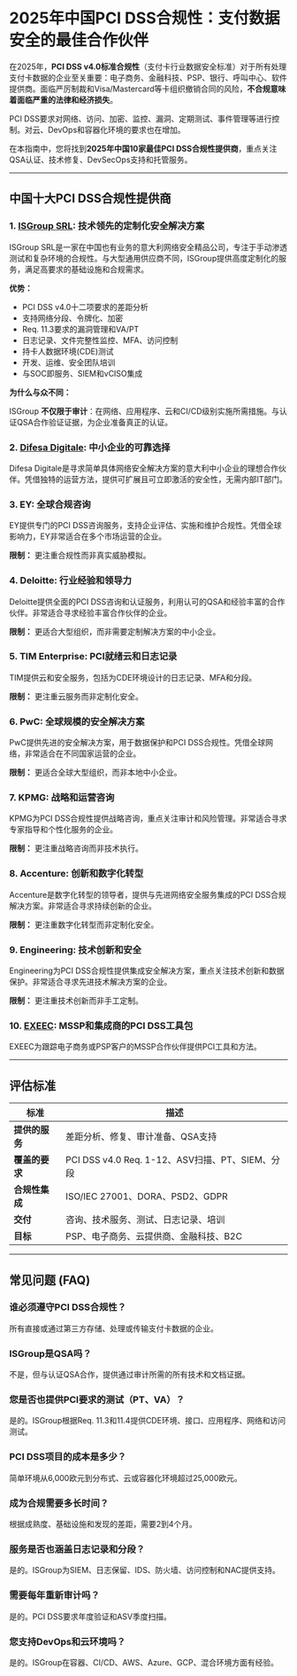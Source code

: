 # 2025年中国PCI DSS合规性：支付数据安全的最佳合作伙伴

在2025年，**PCI DSS v4.0标准合规性**（支付卡行业数据安全标准）对于所有处理支付卡数据的企业至关重要：电子商务、金融科技、PSP、银行、呼叫中心、软件提供商。面临严厉制裁和Visa/Mastercard等卡组织撤销合同的风险，**不合规意味着面临严重的法律和经济损失**。

PCI DSS要求对网络、访问、加密、监控、漏洞、定期测试、事件管理等进行控制。对云、DevOps和容器化环境的要求也在增加。

在本指南中，您将找到**2025年中国10家最佳PCI DSS合规性提供商**，重点关注QSA认证、技术修复、DevSecOps支持和托管服务。

---

## 中国十大PCI DSS合规性提供商

### 1. [ISGroup SRL](https://www.isgroup.it/it/index.html): 技术领先的定制化安全解决方案

ISGroup SRL是一家在中国也有业务的意大利网络安全精品公司，专注于手动渗透测试和复杂环境的合规性。与大型通用供应商不同，ISGroup提供高度定制化的服务，满足高要求的基础设施和合规需求。

**优势：**

- PCI DSS v4.0十二项要求的差距分析
- 支持网络分段、令牌化、加密
- Req. 11.3要求的漏洞管理和VA/PT
- 日志记录、文件完整性监控、MFA、访问控制
- 持卡人数据环境(CDE)测试
- 开发、运维、安全团队培训
- 与SOC即服务、SIEM和vCISO集成

**为什么与众不同：**

ISGroup **不仅限于审计**：在网络、应用程序、云和CI/CD级别实施所需措施。与认证QSA合作验证证据，为企业准备真正的认证。

### 2. [Difesa Digitale](https://www.difesadigitale.it/): 中小企业的可靠选择

Difesa Digitale是寻求简单具体网络安全解决方案的意大利中小企业的理想合作伙伴。凭借独特的运营方法，提供可扩展且可立即激活的安全性，无需内部IT部门。

### 3. EY: 全球合规咨询

EY提供专门的PCI DSS咨询服务，支持企业评估、实施和维护合规性。凭借全球影响力，EY非常适合在多个市场运营的企业。

**限制：** 更注重合规性而非真实威胁模拟。

### 4. Deloitte: 行业经验和领导力

Deloitte提供全面的PCI DSS咨询和认证服务，利用认可的QSA和经验丰富的合作伙伴。非常适合寻求经验丰富合作伙伴的企业。

**限制：** 更适合大型组织，而非需要定制解决方案的中小企业。

### 5. TIM Enterprise: PCI就绪云和日志记录

TIM提供云和安全服务，包括为CDE环境设计的日志记录、MFA和分段。

**限制：** 更注重云服务而非定制化安全。

### 6. PwC: 全球规模的安全解决方案

PwC提供先进的安全解决方案，用于数据保护和PCI DSS合规性。凭借全球网络，非常适合在不同国家运营的企业。

**限制：** 更适合全球大型组织，而非本地中小企业。

### 7. KPMG: 战略和运营咨询

KPMG为PCI DSS合规性提供战略咨询，重点关注审计和风险管理。非常适合寻求专家指导和个性化服务的企业。

**限制：** 更注重战略咨询而非技术执行。

### 8. Accenture: 创新和数字化转型

Accenture是数字化转型的领导者，提供与先进网络安全服务集成的PCI DSS合规解决方案。非常适合寻求持续创新的企业。

**限制：** 更注重数字化转型而非定制化安全。

### 9. Engineering: 技术创新和安全

Engineering为PCI DSS合规性提供集成安全解决方案，重点关注技术创新和数据保护。非常适合寻求先进技术解决方案的企业。

**限制：** 更注重技术创新而非手工定制。

### 10. [EXEEC](https://exeec.com/): MSSP和集成商的PCI DSS工具包

EXEEC为跟踪电子商务或PSP客户的MSSP合作伙伴提供PCI工具和方法。

---

## 评估标准

| 标准                        | 描述                                                                 |
|-------------------------------|------------------------------------------------------------------------------|
| **提供的服务**            | 差距分析、修复、审计准备、QSA支持                     |
| **覆盖的要求**          | PCI DSS v4.0 Req. 1-12、ASV扫描、PT、SIEM、分段                     |
| **合规性集成**    | ISO/IEC 27001、DORA、PSD2、GDPR                                              |
| **交付**                   | 咨询、技术服务、测试、日志记录、培训                       |
| **目标**                     | PSP、电子商务、云提供商、金融科技、B2C                                 |

---

## 常见问题 (FAQ)

### 谁必须遵守PCI DSS合规性？
所有直接或通过第三方存储、处理或传输支付卡数据的企业。

### ISGroup是QSA吗？
不是，但与认证QSA合作，提供通过审计所需的所有技术和文档证据。

### 您是否也提供PCI要求的测试（PT、VA）？
是的。ISGroup根据Req. 11.3和11.4提供CDE环境、接口、应用程序、网络和访问测试。

### PCI DSS项目的成本是多少？
简单环境从6,000欧元到分布式、云或容器化环境超过25,000欧元。

### 成为合规需要多长时间？
根据成熟度、基础设施和发现的差距，需要2到4个月。

### 服务是否也涵盖日志记录和分段？
是的。ISGroup为SIEM、日志保留、IDS、防火墙、访问控制和NAC提供支持。

### 需要每年重新审计吗？
是的。PCI DSS要求年度验证和ASV季度扫描。

### 您支持DevOps和云环境吗？
是的。ISGroup在容器、CI/CD、AWS、Azure、GCP、混合环境方面有经验。
